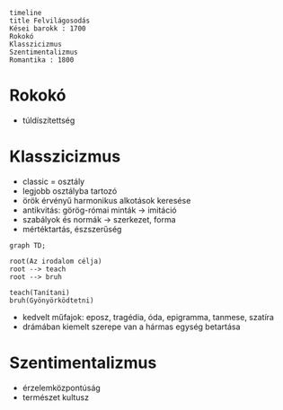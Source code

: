 
```mermaid
timeline
title Felvilágosodás
Kései barokk : 1700
Rokokó
Klasszicizmus
Szentimentalizmus
Romantika : 1800
```

# Rokokó

- túldíszítettség

# Klasszicizmus

- classic = osztály
- legjobb osztályba tartozó
- örök érvényű harmonikus alkotások keresése
- antikvitás: görög-római minták → imitáció
- szabályok és normák → szerkezet, forma
- mértéktartás, észszerűség
```mermaid
graph TD;

root(Az irodalom célja)
root --> teach
root --> bruh

teach(Tanítani)
bruh(Gyönyörködtetni)
```
- kedvelt műfajok: eposz, tragédia, óda, epigramma, tanmese, szatíra
- drámában kiemelt szerepe van a hármas egység betartása

# Szentimentalizmus

- érzelemközpontúság
- természet kultusz
